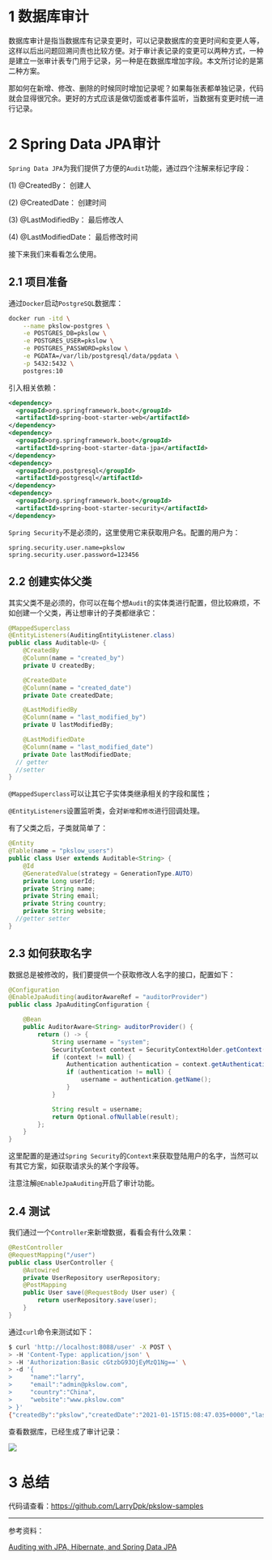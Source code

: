# 1 数据库审计

数据库审计是指当数据库有记录变更时，可以记录数据库的变更时间和变更人等，这样以后出问题回溯问责也比较方便。对于审计表记录的变更可以两种方式，一种是建立一张审计表专门用于记录，另一种是在数据库增加字段。本文所讨论的是第二种方案。

那如何在新增、修改、删除的时候同时增加记录呢？如果每张表都单独记录，代码就会显得很冗余。更好的方式应该是做切面或者事件监听，当数据有变更时统一进行记录。



# 2 Spring Data JPA审计

`Spring Data JPA`为我们提供了方便的`Audit`功能，通过四个注解来标记字段：

(1) @CreatedBy： 创建人

(2) @CreatedDate： 创建时间

(3) @LastModifiedBy： 最后修改人

(4) @LastModifiedDate： 最后修改时间



接下来我们来看看怎么使用。



## 2.1 项目准备

通过`Docker`启动`PostgreSQL`数据库：

```bash
docker run -itd \
    --name pkslow-postgres \
    -e POSTGRES_DB=pkslow \
    -e POSTGRES_USER=pkslow \
    -e POSTGRES_PASSWORD=pkslow \
    -e PGDATA=/var/lib/postgresql/data/pgdata \
    -p 5432:5432 \
    postgres:10
```



引入相关依赖：

```xml
<dependency>
  <groupId>org.springframework.boot</groupId>
  <artifactId>spring-boot-starter-web</artifactId>
</dependency>
<dependency>
  <groupId>org.springframework.boot</groupId>
  <artifactId>spring-boot-starter-data-jpa</artifactId>
</dependency>
<dependency>
  <groupId>org.postgresql</groupId>
  <artifactId>postgresql</artifactId>
</dependency>
<dependency>
  <groupId>org.springframework.boot</groupId>
  <artifactId>spring-boot-starter-security</artifactId>
</dependency>
```

`Spring Security`不是必须的，这里使用它来获取用户名。配置的用户为：

```properties
spring.security.user.name=pkslow
spring.security.user.password=123456
```



## 2.2 创建实体父类

其实父类不是必须的，你可以在每个想`Audit`的实体类进行配置，但比较麻烦，不如创建一个父类，再让想审计的子类都继承它：

```java
@MappedSuperclass
@EntityListeners(AuditingEntityListener.class)
public class Auditable<U> {
    @CreatedBy
    @Column(name = "created_by")
    private U createdBy;

    @CreatedDate
    @Column(name = "created_date")
    private Date createdDate;

    @LastModifiedBy
    @Column(name = "last_modified_by")
    private U lastModifiedBy;

    @LastModifiedDate
    @Column(name = "last_modified_date")
    private Date lastModifiedDate;
  // getter
  //setter
}
```

`@MappedSuperclass`可以让其它子实体类继承相关的字段和属性；

`@EntityListeners`设置监听类，会对`新增`和`修改`进行回调处理。



有了父类之后，子类就简单了：

```java
@Entity
@Table(name = "pkslow_users")
public class User extends Auditable<String> {
    @Id
    @GeneratedValue(strategy = GenerationType.AUTO)
    private Long userId;
    private String name;
    private String email;
    private String country;
    private String website;
  //getter setter
}
```



## 2.3 如何获取名字

数据总是被修改的，我们要提供一个获取修改人名字的接口，配置如下：

```java
@Configuration
@EnableJpaAuditing(auditorAwareRef = "auditorProvider")
public class JpaAuditingConfiguration {

    @Bean
    public AuditorAware<String> auditorProvider() {
        return () -> {
            String username = "system";
            SecurityContext context = SecurityContextHolder.getContext();
            if (context != null) {
                Authentication authentication = context.getAuthentication();
                if (authentication != null) {
                    username = authentication.getName();
                }
            }

            String result = username;
            return Optional.ofNullable(result);
        };
    }
}
```



这里配置的是通过`Spring Security`的`Context`来获取登陆用户的名字，当然可以有其它方案，如获取请求头的某个字段等。

注意注解`@EnableJpaAuditing`开启了审计功能。



## 2.4 测试

我们通过一个`Controller`来新增数据，看看会有什么效果：

```java
@RestController
@RequestMapping("/user")
public class UserController {
    @Autowired
    private UserRepository userRepository;
    @PostMapping
    public User save(@RequestBody User user) {
        return userRepository.save(user);
    }
}
```



通过`curl`命令来测试如下：

```bash
$ curl 'http://localhost:8088/user' -X POST \
> -H 'Content-Type: application/json' \
> -H 'Authorization:Basic cGtzbG93OjEyMzQ1Ng==' \
> -d '{
>     "name":"larry",
>     "email":"admin@pkslow.com",
>     "country":"China",
>     "website":"www.pkslow.com"
> }'
{"createdBy":"pkslow","createdDate":"2021-01-15T15:08:47.035+0000","lastModifiedBy":"pkslow","lastModifiedDate":"2021-01-15T15:08:47.035+0000","userId":7,"name":"larry","email":"admin@pkslow.com","country":"China","website":"www.pkslow.com"}
```



查看数据库，已经生成了审计记录：

![](https://pkslow.oss-cn-shenzhen.aliyuncs.com/images/2021/01/spring-data-jpa-audit.data.png)




# 3 总结

代码请查看：https://github.com/LarryDpk/pkslow-samples



---

参考资料：

[Auditing with JPA, Hibernate, and Spring Data JPA](https://www.baeldung.com/database-auditing-jpa)


